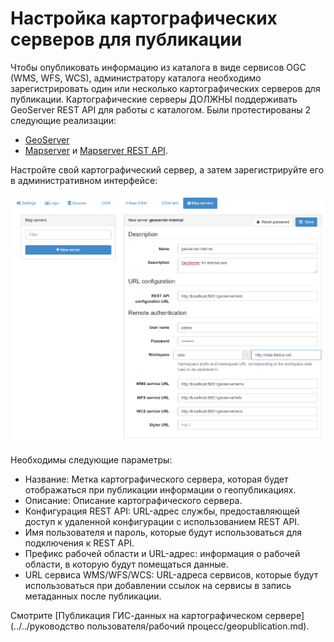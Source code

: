 # Настройка картографических серверов для публикации 

Чтобы опубликовать информацию из каталога в виде сервисов OGC (WMS, WFS, WCS), 
администратору каталога необходимо зарегистрировать один или несколько картографических серверов для публикации. 
Картографические серверы ДОЛЖНЫ поддерживать GeoServer REST API для работы с каталогом. Были протестированы 2 следующие реализации:

- [GeoServer](https://geoserver.org)
- [Mapserver](https://mapserver.org) и [Mapserver REST API](https://github.com/neogeo-technologies/mra).

Настройте свой картографический сервер, а затем зарегистрируйте его в административном интерфейсе:

![](img/geopublication-add-mapserver.png)

Необходимы следующие параметры:

- Название: Метка картографического сервера, которая будет отображаться при публикации информации о геопубликациях.
- Описание: Описание картографического сервера.
- Конфигурация REST API: URL-адрес службы, предоставляющей доступ к удаленной конфигурации с использованием REST API.
- Имя пользователя и пароль, которые будут использоваться для подключения к REST API.
- Префикс рабочей области и URL-адрес: информация о рабочей области, в которую будут помещаться данные.
- URL сервиса WMS/WFS/WCS: URL-адреса сервисов, которые будут использоваться при добавлении ссылок на сервисы в запись метаданных после публикации.

Смотрите [Публикация ГИС-данных на картографическом сервере] (../../руководство пользователя/рабочий процесс/geopublication.md).
